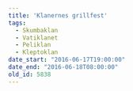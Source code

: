 ```yaml
---
title: 'Klanernes grillfest'
tags:
  - Skumbaklan
  - Vatiklanet
  - Peliklan
  - Kleptoklan
date_start: "2016-06-17T19:00:00"
date_end: "2016-06-18T08:00:00"
old_id: 5838
---
```


